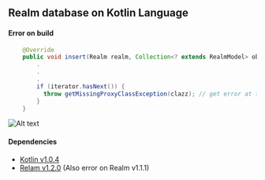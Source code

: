 ## Realm database on Kotlin Language
#### Error on build
```Java
    @Override
    public void insert(Realm realm, Collection<? extends RealmModel> objects) {
        .
        .
        .
        if (iterator.hasNext()) {
          throw getMissingProxyClassException(clazz); // get error at this line.
        }
    }
```

![Alt text](https://raw.githubusercontent.com/minibugdev/kotlin-relam/master/ss/error.png "Error")

#### Dependencies
- [Kotlin v1.0.4](https://kotlinlang.org/docs/reference/using-gradle.html)
- [Relam v1.2.0](https://realm.io/docs/java/1.2.0/) (Also error on Realm v1.1.1)
